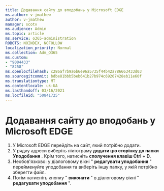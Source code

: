 ```yaml
---
title: Додавання сайту до вподобань у Microsoft EDGE
ms.author: v-jmathew
author: v-jmathew
manager: scotv
ms.audience: Admin
ms.topic: article
ms.service: o365-administration
ROBOTS: NOINDEX, NOFOLLOW
localization_priority: Normal
ms.collection: Adm_O365
ms.custom:
- "9004433"
- "8258"
ms.openlocfilehash: c286af7b9a6b6e96a5735f44b42a786663433d03
ms.sourcegitcommit: bdbe81bbb5beb641b27b974c69207428eb11e60f
ms.translationtype: MT
ms.contentlocale: uk-UA
ms.lasthandoff: 03/16/2021
ms.locfileid: "50841725"
---
```

# <a name="add-a-site-to-your-favorites-in-microsoft-edge"></a>Додавання сайту до вподобань у Microsoft EDGE

1. У Microsoft EDGE перейдіть на сайт, який потрібно додати.
2. У рядку адреси виберіть піктограму **додати цю сторінку до папки Уподобання** . Крім того, натисніть **сполучення клавіш Ctrl + D**.
3. Необов'язково: у діалоговому вікні " **редагувати уподобання** " перейменуйте уподобання та виберіть іншу папку, у якій потрібно зберегти файл.
4. Потім натисніть кнопку " **виконати** " в діалоговому вікні " **редагувати уподобання** ".
